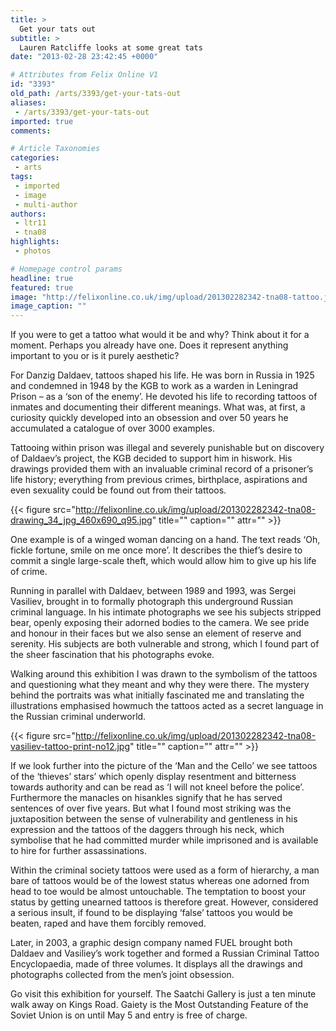 ```yaml
---
title: >
  Get your tats out
subtitle: >
  Lauren Ratcliffe looks at some great tats
date: "2013-02-28 23:42:45 +0000"

# Attributes from Felix Online V1
id: "3393"
old_path: /arts/3393/get-your-tats-out
aliases:
 - /arts/3393/get-your-tats-out
imported: true
comments:

# Article Taxonomies
categories:
 - arts
tags:
 - imported
 - image
 - multi-author
authors:
 - ltr11
 - tna08
highlights:
 - photos

# Homepage control params
headline: true
featured: true
image: "http://felixonline.co.uk/img/upload/201302282342-tna08-tattoo.jpg"
image_caption: ""
---
```


If you were to get a tattoo what would it be and why? Think about it for a moment. Perhaps you already have one. Does it represent anything important to you or is it purely aesthetic?

For Danzig Daldaev, tattoos shaped his life. He was born in Russia in 1925 and condemned in 1948 by the KGB to work as a warden in Leningrad Prison – as a ‘son of the enemy’. He devoted his life to recording tattoos of inmates and documenting their different meanings. What was, at first, a curiosity quickly developed into an obsession and over 50 years he accumulated a catalogue of over 3000 examples.

Tattooing within prison was illegal and severely punishable but on discovery of Daldaev’s project, the KGB decided to support him in hiswork. His drawings provided them with an invaluable criminal record of a prisoner’s life history; everything from previous crimes, birthplace, aspirations and even sexuality could be found out from their tattoos.

{{< figure src="http://felixonline.co.uk/img/upload/201302282342-tna08-drawing_34_jpg_460x690_q95.jpg" title="" caption="" attr="" >}}

One example is of a winged woman dancing on a hand. The text reads ‘Oh, fickle fortune, smile on me once more’. It describes the thief’s desire to commit a single large-scale theft, which would allow him to give up his life of crime.

Running in parallel with Daldaev, between 1989 and 1993, was Sergei Vasiliev, brought in to formally photograph this underground Russian criminal language. In his intimate photographs we see his subjects stripped bear, openly exposing their adorned bodies to the camera. We see pride and honour in their faces but we also sense an element of reserve and serenity. His subjects are both vulnerable and strong, which I found part of the sheer fascination that his photographs evoke.

Walking around this exhibition I was drawn to the symbolism of the tattoos and questioning what they meant and why they were there. The mystery behind the portraits was what initially fascinated me and translating the illustrations emphasised howmuch the tattoos acted as a secret language in the Russian criminal underworld.

{{< figure src="http://felixonline.co.uk/img/upload/201302282342-tna08-vasiliev-tattoo-print-no12.jpg" title="" caption="" attr="" >}}

If we look further into the picture of the ‘Man and the Cello’ we see tattoos of the ‘thieves’ stars’ which openly display resentment and bitterness towards authority and can be read as ‘I will not kneel before the police’. Furthermore the manacles on hisankles signify that he has served sentences of over five years. But what I found most striking was the juxtaposition between the sense of vulnerability and gentleness in his expression and the tattoos of the daggers through his neck, which symbolise that he had committed murder while imprisoned and is available to hire for further assassinations.

Within the criminal society tattoos were used as a form of hierarchy, a man bare of tattoos would be of the lowest status whereas one adorned from head to toe would be almost untouchable. The temptation to boost your status by getting unearned tattoos is therefore great. However, considered a serious insult, if found to be displaying ‘false’ tattoos you would be beaten, raped and have them forcibly removed.

Later, in 2003, a graphic design company named FUEL brought both Daldaev and Vasiliey’s work together and formed a Russian Criminal Tattoo Encyclopaedia, made of three volumes. It displays all the drawings and photographs collected from the men’s joint obsession.

Go visit this exhibition for yourself. The Saatchi Gallery is just a ten minute walk away on Kings Road. Gaiety is the Most Outstanding Feature of the Soviet Union is on until May 5 and entry is free of charge.
